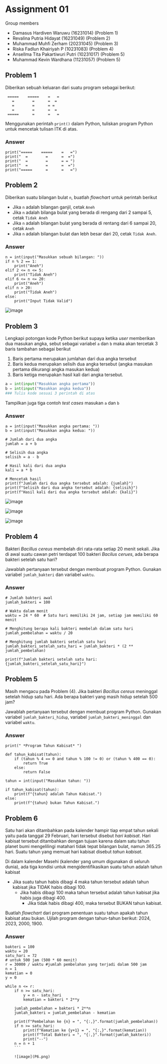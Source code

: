 # Assignment 01

Group members
- Damasus Hardiven Waruwu (16231014) (Problem 1)
- Revalina Putria Hidayat (16231049) (Problem 2)
- Muhammad Muhfi Zerham (20231045) (Problem 3)
- Riska Fadlun Khairiyah P (10231083) (Problem 4)
- Ansellma Tita Pakartiwuri Putri  (10231017) (Problem 5)
- Muhammad Kevin Wardhana (11231057) (Problem 5)

## Problem 1

Diberikan sebuah keluaran dari suatu program sebagai berikut:

```
 =====    =====    =   =
   =        =      =  =
   =        =      = = 
   =        =      =  =
 =====      =      =   =
```

Menggunakan perintah `print()` dalam Python, tuliskan program
Python untuk mencetak tulisan ITK di atas.

### Answer
```
print("=====    =====    =   =")
print("  =        =      =  =")
print("  =        =      = = ")
print("  =        =      =  =")
print("=====      =      =   =")
```

## Problem 2
Diberikan suatu bilangan bulat `n`, buatlah _flowchart_ untuk perintah berikut
- Jika `n` adalah bilangan ganjil, cetak `Aneh`
- Jika `n` adalah bilanga bulat yang berada di rengang dari 2 sampai 5,
  cetak `Tidak Aneh`
- Jika `n` adalah bilangan bulat yang berada di rentang dari 6 sampai 20,
  cetak `Aneh`
- Jika `n` adalah bilangan bulat dan lebh besar dari 20, cetak `Tidak Aneh`.

### Answer

```
n = int(input("Masukkan sebuah bilangan: "))
if n % 2 == 1:
    print("Aneh")
elif 2 <= n <= 5:
    print("Tidak Aneh")
elif 6 <= n <= 20:
    print("Aneh")
elif n > 20:
    print("Tidak Aneh")
else:
    print("Input Tidak Valid")
```

![image](P2.png)

## Problem 3
Lengkapi potongan kode Python berikut supaya ketika _user_ memberikan 
dua masukan angka, sebut sebagai variabel `a` dan `b` maka akan 
tercetak 3 baris tambahan sebagai berikut
1. Baris pertama merupakan jumlahan dari dua angka tersebut
2. Baris kedua merupakan selisih dua angka tersebut (angka masukan pertama 
   dikurangi angka masukan kedua)
3. Baris ketiga merupakan hasil kali dari angka tersebut.

```py
a = int(input("Masukkan angka pertama"))
b = int(input("Masukkan angka kedua"))
### Tulis kode sesuai 3 perintah di atas 
```

Tampilkan juga tiga contoh _test cases_ masukan `a` dan `b`

### Answer
```
a = int(input("Masukkan angka pertama: "))
b = int(input("Masukkan angka kedua: "))

# Jumlah dari dua angka
jumlah = a + b

# Selisih dua angka
selisih = a - b

# Hasil kali dari dua angka
kali = a * b

# Mencetak hasil
print(f"Jumlah dari dua angka tersebut adalah: {jumlah}")
print(f"Selisih dari dua angka tersebut adalah: {selisih}")
print(f"Hasil kali dari dua angka tersebut adalah: {kali}")
```

![image](P3_1.png)

![image](P3_2.png)

![image](P3_3.png)

## Problem 4
Bakteri _Bacillus cereus_ membelah diri rata-rata setiap 20 menit sekali.
Jika di awal suatu cawan petri terdapat 100 bakteri _Bacilus cerues_, 
ada berapa bakteri setelah satu hari?

Jawablah pertanyaan tersebut dengan membuat program Python.
Gunakan variabel `jumlah_bakteri` dan variabel `waktu`.

### Answer

```
# Jumlah bakteri awal 
jumlah_bakteri = 100

# Waktu dalam menit
waktu = 24 * 60  # Satu hari memiliki 24 jam, setiap jam memiliki 60 menit

# Menghitung berapa kali bakteri membelah dalam satu hari
jumlah_pembelahan = waktu / 20

# Menghitung jumlah bakteri setelah satu hari
jumlah_bakteri_setelah_satu_hari = jumlah_bakteri * (2 ** jumlah_pembelahan)

print(f"Jumlah bakteri setelah satu hari: {jumlah_bakteri_setelah_satu_hari}")
```

## Problem 5
Masih mengacu pada Problem (4). Jika bakteri _Bacillus cereus_ 
meninggal setelah hidup satu hari. Ada berapa bakteri 
yang masih hidup setelah 500 jam?

Jawablah pertanyaan tersebut dengan membuat program Python.
Gunakan variabel `jumlah_bakteri_hidup`, variabel `jumlah_bakteri_meninggal` dan variabel `waktu`.

### Answer
```
print(" *Program Tahun Kabisat* ")

def tahun_kabisat(tahun):
    if (tahun % 4 == 0 and tahun % 100 != 0) or (tahun % 400 == 0):
        return True
    else:
        return False

tahun = int(input("Masukkan tahun: "))

if tahun_kabisat(tahun):
    print(f"{tahun} adalah Tahun Kabisat.")
else:
    print(f"{tahun} bukan Tahun Kabisat.")
```

## Problem 6
Satu hari akan ditambahkan pada kalender hampir tiap empat tahun sekali
yaitu pada tanggal 29 Februari, hari tersebut disebut _hari kabisat_.
Hari kabisat tersebut ditambahkan dengan tujuan karena dalam satu tahun
planet bumi mengelilingi matahari tidak tepat bilangan bulat, namun
365.25 hari. Suatu tahun yang memuat hari kabisat disebut _tahun kabisat_.

Di dalam kalender Masehi (kalender yang umum digunakan di seluruh dunia),
ada tiga kondisi untuk mengidentifikasikan suatu tahun adalah tahun kabisat

- Jika suatu tahun habis dibagi 4 maka tahun tersebut
  adalah tahun kabisat jika TIDAK habis dibagi 100.
  - Jika habis dibagi 100 maka tahun tersebut adalah tahun kabisat 
    jika habis juga dibagi 400.
    - Jika tidak habis dibagi 400, maka tersebut BUKAN tahun kabisat.


Buatlah _flowchart_ dari program penentuan suatu tahun 
apakah tahun kabisat atau bukan.
Ujilah program dengan tahun-tahun berikut: 2024, 2023, 2000, 1900.

### Answer

```
bakteri = 100
waktu = 20
satu_hari = 72
# untuk 500 jam (500 * 60 menit)
r = 30000 / waktu #jumlah pembelahan yang terjadi dalam 500 jam
n = 1
kematian = 0
y = 0

while n <= r:
    if n >= satu_hari:
        y = n - satu_hari
        kematian = bakteri * 2**y
        
    jumlah_pembelahan = bakteri * 2**n
    jumlah_bakteri = jumlah_pembelahan - kematian
    
    print(f"Pembelahan ke {n} = ", "{:,}".format(jumlah_pembelahan))
    if n >= satu_hari:
        print(f"Kematian ke {y+1} = ", "{:,}".format(kematian))
        print(f"Total Bakteri = ", "{:,}".format(jumlah_bakteri))
        print("--")
    n = n + 1
    ```

    ![image](P6.png)
